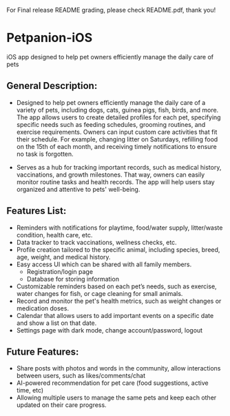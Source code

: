 For Final release README grading, please check README.pdf, thank you!

# Petpanion-iOS

iOS app designed to help pet owners efficiently manage the daily care of pets

## General Description: 

- Designed to help pet owners efficiently manage the daily care of a variety of pets, including dogs, cats, guinea pigs, fish, birds, and more. The app allows users to create detailed profiles for each pet, specifying specific needs such as feeding schedules, grooming routines, and exercise requirements. Owners can input custom care activities that fit their schedule. For example, changing litter on Saturdays, refilling food on the 15th of each month, and receiving timely notifications to ensure no task is forgotten.

- Serves as a hub for tracking important records, such as medical history, vaccinations, and growth milestones. That way, owners can easily monitor routine tasks and health records. The app will help users stay organized and attentive to pets' well-being.

## Features List:

- Reminders with notifications for playtime, food/water supply, litter/waste condition, health care, etc.
- Data tracker to track vaccinations, wellness checks, etc.
- Profile creation tailored to the specific animal, including species, breed, age, weight, and medical history.
- Easy access UI which can be shared with all family members.
  - Registration/login page
  - Database for storing information
- Customizable reminders based on each pet’s needs, such as exercise, water changes for fish, or cage cleaning for small animals.
- Record and monitor the pet's health metrics, such as weight changes or medication doses.
- Calendar that allows users to add important events on a specific date and show a list on that date.
- Settings page with dark mode, change account/password, logout

## Future Features:
  - Share posts with photos and words in the community, allow interactions between users, such as likes/comments/chat
  - AI-powered recommendation for pet care (food suggestions, active time, etc)
  - Allowing multiple users to manage the same pets and keep each other updated on their care progress.

